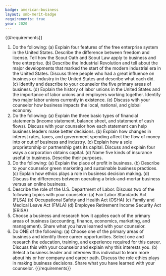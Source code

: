 ```yaml
---
badge: american-business
layout: smb-merit-badge
requirements: true
year: 2020
---
```


{{#requirements}}
1. Do the following:
    (a) Explain four features of the free enterprise system in the United States. Describe the difference between freedom and license. Tell how the Scout Oath and Scout Law apply to business and free enterprise.
    (b) Describe the Industrial Revolution and tell about the major developments that marked the start of the modern industrial era in the United States. Discuss three people who had a great influence on business or industry in the United States and describe what each did.
    (c) Identify and describe to your counselor the five primary areas of business.
    (d) Explain the history of labor unions in the United States and the importance of labor unions and employers working together. Identify two major labor unions currently in existence.
    (e) Discuss with your counselor how business impacts the local, national, and global economy.
2. Do the following:
    (a) Explain the three basic types of financial statements (income statement, balance sheet, and statement of cash flows). Discuss with your counselor how each statement can help business leaders make better decisions.
    (b) Explain how changes in interest rates, taxes, and government spending affect the flow of money into or out of business and industry.
    (c) Explain how a sole proprietorship or partnership gets its capital. Discuss and explain four ways a corporation obtains capital.
    (d) Name five kinds of insurance useful to business. Describe their purposes.
3. Do the following:
    (a) Explain the place of profit in business.
    (b) Describe to your counselor green marketing and sustainable business practices.
    (c) Explain how ethics plays a role in business decision making.
    (d) Discuss the differences between operating a brick-and-mortar business versus an online business.
4. Describe the role of the U.S. Department of Labor. Discuss two of the following topics with your counselor:
    (a) Fair Labor Standards Act (FLSA)
    (b) Occupational Safety and Health Act (OSHA)
    (c) Family and Medical Leave Act (FMLA)
    (d) Employee Retirement Income Security Act (ERISA)
5. Choose a business and research how it applies each of the primary areas of business (accounting, finance, economics, marketing, and management). Share what you have learned with your counselor.
6. Do ONE of the following:
    (a) Choose one of the primary areas of business and identify three career opportunities. Select one and research the education, training, and experience required for this career. Discuss this with your counselor and explain why this interests you.
    (b) Select a business leader and interview this individual to learn more about his or her company and career path. Discuss the role ethics plays in making business decisions. Share what you have learned with your counselor.
{{/requirements}}
